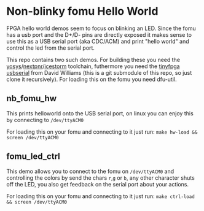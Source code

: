 # Non-blinky fomu Hello World

FPGA hello world demos seem to focus on blinking an LED. Since the fomu has a usb port and the D+/D- pins are directly exposed it makes sense to use this as a USB serial port (aka CDC/ACM) and print "hello world" and control the led from the serial port.

This repo contains two such demos. For building these you need the [yosys](http://www.clifford.at/yosys/)/[nextpnr](https://github.com/YosysHQ/nextpnr/)/[icestorm](http://www.clifford.at/icestorm/) toolchain, futhermore you need the [tinyfpga usbserial](https://github.com/davidthings/tinyfpga_bx_usbserial) from David Williams (this is a git submodule of this repo, so just clone it recursively). For loading this on the fomu you need dfu-util.

## nb_fomu_hw
This prints helloworld onto the USB serial port, on linux you can enjoy this by connecting to `/dev/ttyACM0`

For loading this on your fomu and connecting to it just run: `make hw-load && screen /dev/ttyACM0`

## fomu_led_ctrl
This demo allows you to connect to the fomu on `/dev/ttyACM0` and controlling the colors by send the chars `r`,`g` or `b`, any other character shuts off the LED, you also get feedback on the serial port about your actions.

For loading this on your fomu and connecting to it just run: `make ctrl-load && screen /dev/ttyACM0`
